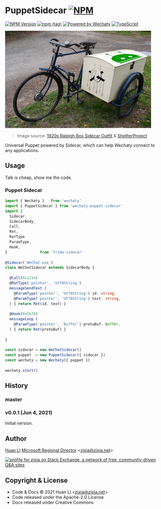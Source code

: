 # PuppetSidecar [![NPM](https://github.com/wechaty/wechaty-puppet-sidecar/workflows/NPM/badge.svg)](https://github.com/wechaty/wechaty-puppet-sidecar/actions?query=workflow%3ANPM)

[![NPM Version](https://badge.fury.io/js/wechaty-puppet-sidecar.svg)](https://badge.fury.io/js/wechaty-puppet-sidecar)
[![npm (tag)](https://img.shields.io/npm/v/wechaty-puppet-sidecar/next.svg)](https://www.npmjs.com/package/wechaty-puppet-sidecar?activeTab=versions)
[![Powered by Wechaty](https://img.shields.io/badge/Powered%20By-Wechaty-brightgreen.svg)](https://github.com/wechaty/wechaty)
[![TypeScript](https://img.shields.io/badge/%3C%2F%3E-TypeScript-blue.svg)](https://www.typescriptlang.org/)

![Sidecar Wechaty Puppet](docs/images/puppet-sidecar.webp)

> Image source: [1920s Raleigh Box Sidecar Outfit](https://oldbike.wordpress.com/1920s-raleigh-box-sidecar-outfit/) & [ShellterProject](https://www.shellterproject.com/)

Universal Puppet powered by Sidecar, which can help Wechaty connect to any applications.

## Usage

Talk is cheap, show me the code.

### Puppet Sidecar

```ts
import { Wechaty }   from 'wechaty'
import { PuppetSidecar } from 'wechaty-puppet-sidecar'
import { 
  Sidecar,
  SidecarBody,
  Call,
  Ret,
  RetType
  ParamType,
  Hook,
}               from 'frida-sidecar'

@Sidecar('WeChat.exe')
class WeChatSidecar extends SidecarBody {

  @Call(0x1234)
  @RetType('pointer', 'Utf8String')
  messageSendText (
    @ParamType('pointer', 'Utf8String') id: string,
    @ParamType('pointer', 'Utf8String') text: string,
  ) { return Ret(id, text) }

  @Hook(0x5678)
  messageLoop (
    @ParamType('pointer', 'Buffer') protoBuf: Buffer,
  ) { return Ret(protoBuf) }

}

const sidecar = new WeChatSidecar()
const puppet  = new PuppetSidecar({ sidecar })
const wechaty = new Wechaty({ puppet })

wechaty.start()
```

## History

### master

### v0.0.1 (Jun 4, 2021)

Initial version.

## Author

[Huan LI](http://linkedin.com/in/zixia) [Microsoft Regional Director](https://rd.microsoft.com/en-us/huan-li) \<zixia@zixia.net\>

<a href="https://stackexchange.com/users/265499">
  <img src="https://stackexchange.com/users/flair/265499.png" width="208" height="58" alt="profile for zixia on Stack Exchange, a network of free, community-driven Q&amp;A sites" title="profile for zixia on Stack Exchange, a network of free, community-driven Q&amp;A sites">
</a>

## Copyright & License

* Code & Docs © 2021 Huan LI \<zixia@zixia.net\>
* Code released under the Apache-2.0 License
* Docs released under Creative Commons

